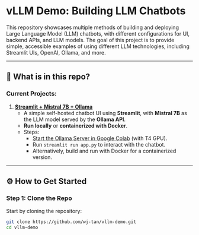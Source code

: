 # vLLM Demo: Building LLM Chatbots

This repository showcases multiple methods of building and deploying Large Language Model (LLM) chatbots, with different configurations for UI, backend APIs, and LLM models. The goal of this project is to provide simple, accessible examples of using different LLM technologies, including Streamlit UIs, OpenAI, Ollama, and more.

---

## 🧠 What is in this repo?

### Current Projects:

1. **[Streamlit + Mistral 7B + Ollama](https://github.com/wj-tan/vllm-demo/tree/main/1_streamlit_mistral7b_ollama)**
   - A simple self-hosted chatbot UI using **Streamlit**, with **Mistral 7B** as the LLM model served by the **Ollama API**.
   - **Run locally** or **containerized with Docker**.
   - Steps:
     - [Start the Ollama Server in Google Colab](./1_streamlit_mistral7b_ollama/ollama_server.ipynb) (with T4 GPU).
     - Run `streamlit run app.py` to interact with the chatbot.
     - Alternatively, build and run with Docker for a containerized version.

---

## ⚙️ How to Get Started

### Step 1: Clone the Repo

Start by cloning the repository:

```bash
git clone https://github.com/wj-tan/vllm-demo.git
cd vllm-demo
